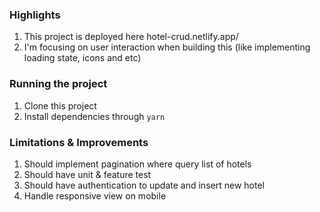 ### Highlights
1. This project is deployed here hotel-crud.netlify.app/
1. I'm focusing on user interaction when building this (like implementing loading state, icons and etc)

### Running the project
1. Clone this project
1. Install dependencies through `yarn`

### Limitations & Improvements
1. Should implement pagination where query list of hotels
1. Should have unit & feature test
1. Should have authentication to update and insert new hotel
1. Handle responsive view on mobile
